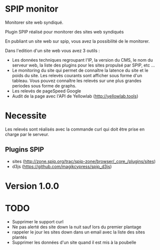 SPIP monitor
=======
Monitorer site web syndiqué.

Plugin SPIP réalisé pour monitorer des sites web syndiqués

En publiant un site web sur spip, vous avez la possibilité de le monitorer. 

Dans l'edition d'un site web vous avez 3 outils :

* Les données techniques regroupant l'IP, la version du CMS, le nom du serveur web, la liste des plugins pour les sites propulsé par SPIP, etc ...
* Le monitoring du site qui permet de connaître la latence du site et le poids du site. Les relevés courants sont afficher sous forme d'un tableau. Vous pouvez connaître les relevés sur une plus grandes periodes sous forme de graphs. 
* Les relevés de pageSpeed Google
* Audit de la page avec l'API de Yellowlab (http://yellowlab.tools)

# Necessite

Les relevés sont réalisés avec la commande curl qui doit être prise en charge par le serveur. 

## Plugins SPIP

* sites (http://zone.spip.org/trac/spip-zone/browser/_core_/plugins/sites) 
* d3js (https://github.com/magikcypress/spip_d3js)

# Version 1.0.0

# TODO

- Supprimer le support curl
- Ne pas alerté des site down la nuit sauf lors du premier plantage
- rappeler le jour les sites down dans un email avec la liste des sites plantés
- Supprimer les données d'un site quand il est mis à la poubelle

